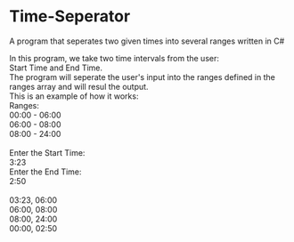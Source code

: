 # Time-Seperator
A program that seperates two given times into several ranges written in C#
<p>In this program, we take two time intervals from the user: <br>
Start Time and End Time. <br>
The program will seperate the user's input into the ranges defined in the ranges array and will resul the output.<br>
This is an example of how it works:<br>
Ranges:<br>
00:00 - 06:00 <br>
06:00 - 08:00 <br>
08:00 - 24:00 <br>
  <br>
Enter the Start Time:<br>
3:23 <br>
Enter the End Time:<br>
2:50 <br>
<br>
03:23, 06:00 <br>
06:00, 08:00 <br>
08:00, 24:00 <br>
00:00, 02:50 <br>
</p>
